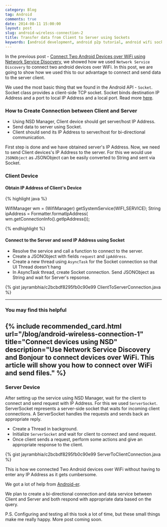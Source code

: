 ```yaml
---
category: Blog
tag: Android
comments: true
date: 2014-08-11 15:00:00
layout: post
slug: android-wireless-connection-2
title: Transfer data from Client to Server using Sockets
keywords: [android development, android p2p tutorial, android wifi socket, socket programming, lan networking in android]
---
```


In the previous post - [Connect Two Android Devices over WiFi using Network Service Disocvery](/blog/android-wireless-connection-1), we showed how we used `Network Service Discovery` to connect two android devices over WiFi. In this post, we are going to show how we used this to our advantage to connect and send data to the server client.

We used the most basic thing that we found in the Android API - `Socket`. Socket class provides a client-side TCP socket. Socket binds destination IP Address and a port to local IP Address and a local port. Read more [here](http://developer.android.com/reference/java/net/Socket.html).

### How to Create Connection between Client and Server

 - Using NSD Manager, Client device should get server/host IP Address.
 - Send data to server using Socket.
 - Client should send its IP Address to server/host for bi-directional communication.

First step is done and we have obtained server's IP Address. Now, we need to send Client devices's IP Address to the server. For this we would use `JSONObject` as JSONObject can be easily converted to String and sent via Socket.

### Client Device

#### Obtain IP Address of Client's Device

{% highlight java %}

WifiManager wm = (WifiManager) getSystemService(WIFI_SERVICE);
String ipAddress = Formatter.formatIpAddress(
                    wm.getConnectionInfo().getIpAddress());

{% endhighlight %}

#### Connect to the Server and send IP Address using Socket

 - Resolve the service and call a function to connect to the server.
 - Create a JSONObject with fields `request` and `ipAddress`.
 - Create a new thread using `AsyncTask` for the Socket connection so that UI Thread doesn't hang
 - In AsyncTask thread, create Socket connection. Send JSONObject as String and wait for Server's repsonse.

{% gist jayrambhia/c2bcbdf8295fb0c90e99 ClientToServerConnection.java %}

-------------
### You may find this helpful
{% include recommended_card.html url="/blog/android-wireless-connection-1" title="Connect devices using NSD" description="Use Network Service Discovery and Bonjour to connect devices over WiFi. This article will show you how to connect over WiFi and send files." %}
-----------------

### Server Device

After setting up the service using NSD Manager, wait for the client to connect and send request with IP Address. For this we used `ServerSocket`. ServerSocket represents a server-side socket that waits for incoming client connections. A ServerSocket handles the requests and sends back an appropriate reply.

 - Create a Thread in background.
 - Initialize `ServerSocket` and wait for client to connect and send request.
 - Once client sends a request, perform some actions and give an appropriate response to the client.

{% gist jayrambhia/c2bcbdf8295fb0c90e99 ServerToClientConnection.java %}

This is how we connected Two Android devices over WiFi without having to enter any IP Address as it gets cumbersome.

We got a lot of help from [Android-er](http://android-er.blogspot.in/2014/02/android-sercerclient-example-client.html).

We plan to create a bi-directional connection and data service between Client and Server and both respond with appropriate data based on the query.

P.S. Configuring and testing all this took a lot of time, but these small things make me really happy. More post coming soon.
